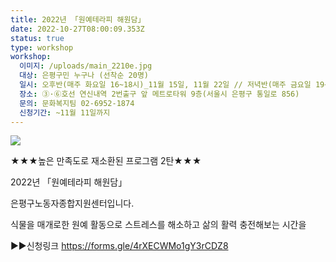 ```yaml
---
title: 2022년 「원예테라피 해원담」
date: 2022-10-27T08:00:09.353Z
status: true
type: workshop
workshop:
  이미지: /uploads/main_2210e.jpg
  대상: 은평구민 누구나 (선착순 20명)
  일시: 오후반(매주 화요일 16~18시)_11월 15일, 11월 22일 // 저녁반(매주 금요일 19~21시)_11월 18일, 11월 25일
  장소: ③·⑥호선 연신내역 2번출구 앞 메트로타워 9층(서울시 은평구 통일로 856)
  문의: 문화복지팀 02-6952-1874
  신청기간: ~11월 11일까지
---
```

![](/uploads/main_2210e.jpg)

★★★높은 만족도로 재소환된 프로그램 2탄★★★

2022년 「원예테라피 해원담」

은평구노동자종합지원센터입니다.

식물을 매개로한 원예 활동으로 스트레스를 해소하고 삶의 활력 충전해보는 시간을 

▶▶신청링크 https://forms.gle/4rXECWMo1gY3rCDZ8